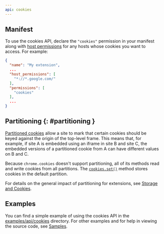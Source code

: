 ```yaml
---
api: cookies
---
```


## Manifest

To use the cookies API, declare the `"cookies"` permission in your
manifest along with [host permissions][1] for any hosts whose cookies you want
to access. For example:

```json
{
  "name": "My extension",
  ...
  "host_permissions": [
    "*://*.google.com/"
  ],
  "permissions": [
    "cookies"
  ],
  ...
}
```

## Partitioning {: #partitioning }

[Partitioned cookies][chips] allow a site to mark that certain cookies should be keyed against the
origin of the top-level frame. This means that, for example, if site A is embedded using an iframe in site B
and site C, the embedded versions of a partitioned cookie from A can have different values on B and C.

Because `chrome.cookies` doesn't support partitioning, all of its methods
read and write cookies from all partitions. The [`cookies.set()`](#method-set) method stores cookies in
the default partition.

For details on the general impact of partitioning for extensions, see
[Storage and Cookies][cookie-partitioning].

## Examples

You can find a simple example of using the cookies API in the
[examples/api/cookies][2] directory. For other examples and for help in viewing
the source code, see [Samples][3].

[1]: /docs/extensions/mv3/declare_permissions
[2]: https://github.com/GoogleChrome/chrome-extensions-samples/tree/main/api-samples/cookies/cookie-clearer
[3]: /docs/extensions/samples
[chips]: /docs/privacy-sandbox/chips
[partitioning-api-proposal]: https://docs.google.com/document/d/1iZKjdUft0x3m6pTH8hnppF5VHinCy0Wlprk7bUwV-XY/edit?usp=sharing
[cookie-partitioning]: /docs/extensions/mv3/storage-and-cookies/#cookies-partitioning
